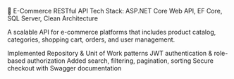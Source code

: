 🛒 E-Commerce RESTful API
Tech Stack: ASP.NET Core Web API, EF Core, SQL Server, Clean Architecture

A scalable API for e-commerce platforms that includes product catalog, categories, shopping cart, orders, and user management.

Implemented Repository & Unit of Work patterns
JWT authentication & role-based authorization
Added search, filtering, pagination, sorting
Secure checkout with Swagger documentation
